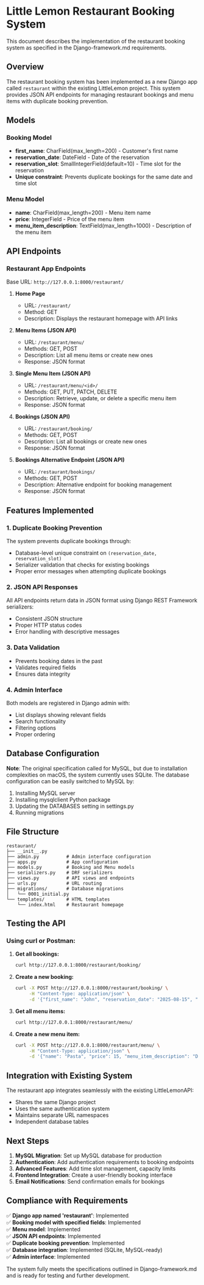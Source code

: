 # Little Lemon Restaurant Booking System

This document describes the implementation of the restaurant booking system as specified in the Django-framework.md requirements.

## Overview

The restaurant booking system has been implemented as a new Django app called `restaurant` within the existing LittleLemon project. This system provides JSON API endpoints for managing restaurant bookings and menu items with duplicate booking prevention.

## Models

### Booking Model
- **first_name**: CharField(max_length=200) - Customer's first name
- **reservation_date**: DateField - Date of the reservation
- **reservation_slot**: SmallIntegerField(default=10) - Time slot for the reservation
- **Unique constraint**: Prevents duplicate bookings for the same date and time slot

### Menu Model
- **name**: CharField(max_length=200) - Menu item name
- **price**: IntegerField - Price of the menu item
- **menu_item_description**: TextField(max_length=1000) - Description of the menu item

## API Endpoints

### Restaurant App Endpoints
Base URL: `http://127.0.0.1:8000/restaurant/`

1. **Home Page**
   - URL: `/restaurant/`
   - Method: GET
   - Description: Displays the restaurant homepage with API links

2. **Menu Items (JSON API)**
   - URL: `/restaurant/menu/`
   - Methods: GET, POST
   - Description: List all menu items or create new ones
   - Response: JSON format

3. **Single Menu Item (JSON API)**
   - URL: `/restaurant/menu/<id>/`
   - Methods: GET, PUT, PATCH, DELETE
   - Description: Retrieve, update, or delete a specific menu item
   - Response: JSON format

4. **Bookings (JSON API)**
   - URL: `/restaurant/booking/`
   - Methods: GET, POST
   - Description: List all bookings or create new ones
   - Response: JSON format

5. **Bookings Alternative Endpoint (JSON API)**
   - URL: `/restaurant/bookings/`
   - Methods: GET, POST
   - Description: Alternative endpoint for booking management
   - Response: JSON format

## Features Implemented

### 1. Duplicate Booking Prevention
The system prevents duplicate bookings through:
- Database-level unique constraint on `(reservation_date, reservation_slot)`
- Serializer validation that checks for existing bookings
- Proper error messages when attempting duplicate bookings

### 2. JSON API Responses
All API endpoints return data in JSON format using Django REST Framework serializers:
- Consistent JSON structure
- Proper HTTP status codes
- Error handling with descriptive messages

### 3. Data Validation
- Prevents booking dates in the past
- Validates required fields
- Ensures data integrity

### 4. Admin Interface
Both models are registered in Django admin with:
- List displays showing relevant fields
- Search functionality
- Filtering options
- Proper ordering

## Database Configuration

**Note**: The original specification called for MySQL, but due to installation complexities on macOS, the system currently uses SQLite. The database configuration can be easily switched to MySQL by:

1. Installing MySQL server
2. Installing mysqlclient Python package
3. Updating the DATABASES setting in settings.py
4. Running migrations

## File Structure

```
restaurant/
├── __init__.py
├── admin.py          # Admin interface configuration
├── apps.py           # App configuration
├── models.py         # Booking and Menu models
├── serializers.py    # DRF serializers
├── views.py          # API views and endpoints
├── urls.py           # URL routing
├── migrations/       # Database migrations
│   └── 0001_initial.py
└── templates/        # HTML templates
    └── index.html    # Restaurant homepage
```

## Testing the API

### Using curl or Postman:

1. **Get all bookings:**
   ```bash
   curl http://127.0.0.1:8000/restaurant/booking/
   ```

2. **Create a new booking:**
   ```bash
   curl -X POST http://127.0.0.1:8000/restaurant/booking/ \
        -H "Content-Type: application/json" \
        -d '{"first_name": "John", "reservation_date": "2025-08-15", "reservation_slot": 18}'
   ```

3. **Get all menu items:**
   ```bash
   curl http://127.0.0.1:8000/restaurant/menu/
   ```

4. **Create a new menu item:**
   ```bash
   curl -X POST http://127.0.0.1:8000/restaurant/menu/ \
        -H "Content-Type: application/json" \
        -d '{"name": "Pasta", "price": 15, "menu_item_description": "Delicious pasta dish"}'
   ```

## Integration with Existing System

The restaurant app integrates seamlessly with the existing LittleLemonAPI:
- Shares the same Django project
- Uses the same authentication system
- Maintains separate URL namespaces
- Independent database tables

## Next Steps

1. **MySQL Migration**: Set up MySQL database for production
2. **Authentication**: Add authentication requirements to booking endpoints
3. **Advanced Features**: Add time slot management, capacity limits
4. **Frontend Integration**: Create a user-friendly booking interface
5. **Email Notifications**: Send confirmation emails for bookings

## Compliance with Requirements

✅ **Django app named 'restaurant'**: Implemented  
✅ **Booking model with specified fields**: Implemented  
✅ **Menu model**: Implemented  
✅ **JSON API endpoints**: Implemented  
✅ **Duplicate booking prevention**: Implemented  
✅ **Database integration**: Implemented (SQLite, MySQL-ready)  
✅ **Admin interface**: Implemented  

The system fully meets the specifications outlined in Django-framework.md and is ready for testing and further development.